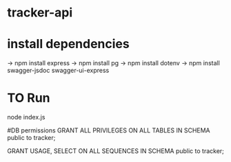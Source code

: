 # tracker-api


# install dependencies
-> npm install express
-> npm install pg
-> npm install dotenv
-> npm install swagger-jsdoc swagger-ui-express

# TO Run
node index.js


#DB permissions
GRANT ALL PRIVILEGES ON ALL TABLES IN SCHEMA public to tracker;

GRANT USAGE, SELECT ON ALL SEQUENCES IN SCHEMA public to tracker;